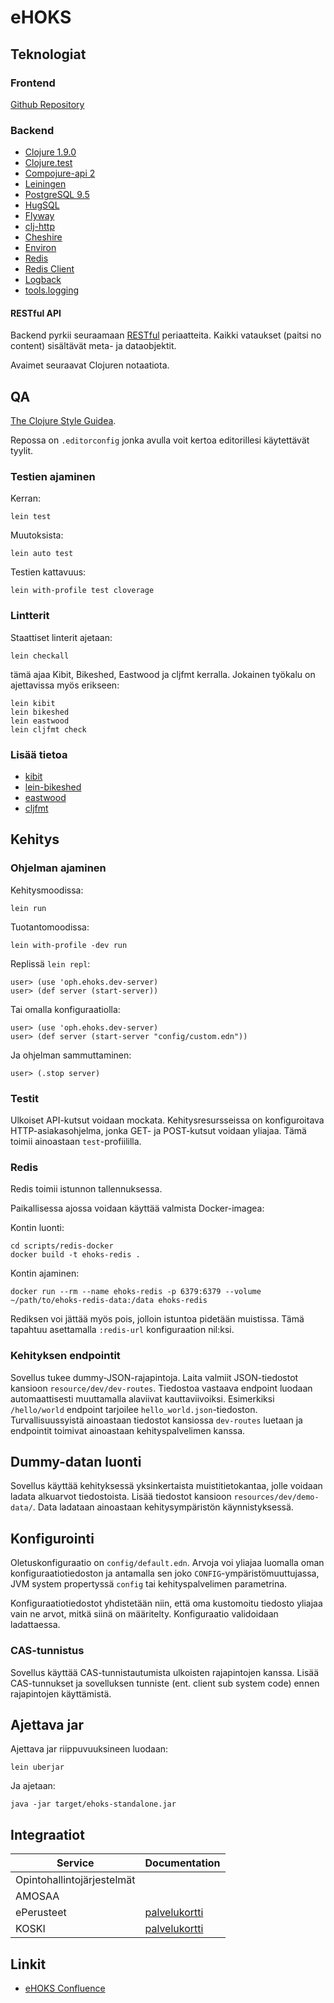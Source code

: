 # eHOKS

## Teknologiat

### Frontend

[Github Repository](https://github.com/Opetushallitus/ehoks-ui)

### Backend

+ [Clojure 1.9.0](https://clojure.org/)
+ [Clojure.test](https://clojure.github.io/clojure/clojure.test-api.html)
+ [Compojure-api 2](https://github.com/metosin/compojure-api/)
+ [Leiningen](https://leiningen.org/)
+ [PostgreSQL 9.5](https://www.postgresql.org/docs/9.5/static/index.html)
+ [HugSQL](https://www.hugsql.org/)
+ [Flyway](https://flywaydb.org/)
+ [clj-http](https://github.com/dakrone/clj-http)
+ [Cheshire](https://github.com/dakrone/cheshire)
+ [Environ](https://github.com/weavejester/environ)
+ [Redis](https://redis.io/)
+ [Redis Client](https://github.com/ptaoussanis/carmine)
+ [Logback](https://logback.qos.ch/)
+ [tools.logging](https://github.com/clojure/tools.logging)

#### RESTful API
Backend pyrkii seuraamaan
[RESTful](https://en.wikipedia.org/wiki/Representational_state_transfer)
periaatteita. Kaikki vataukset (paitsi no content) sisältävät meta- ja
dataobjektit.

Avaimet seuraavat Clojuren notaatiota.

## QA

[The Clojure Style Guidea](https://github.com/bbatsov/clojure-style-guide).


Repossa on `.editorconfig` jonka avulla voit kertoa editorillesi käytettävät
tyylit.

### Testien ajaminen

Kerran:

``` shell
lein test
```

Muutoksista:

``` shell
lein auto test
```

Testien kattavuus:

``` shell
lein with-profile test cloverage
```

### Lintterit

Staattiset linterit ajetaan:

``` shell
lein checkall
```

tämä ajaa Kibit, Bikeshed, Eastwood ja cljfmt kerralla. Jokainen työkalu on
ajettavissa myös erikseen:

``` shell
lein kibit
lein bikeshed
lein eastwood
lein cljfmt check
```

### Lisää tietoa

+ [kibit](https://github.com/jonase/kibit)
+ [lein-bikeshed](https://github.com/dakrone/lein-bikeshed)
+ [eastwood](https://github.com/jonase/eastwood)
+ [cljfmt](https://github.com/weavejester/cljfmt)

## Kehitys

### Ohjelman ajaminen

Kehitysmoodissa:

``` shell
lein run
```

Tuotantomoodissa:

``` shell
lein with-profile -dev run
```

Replissä `lein repl`:

``` repl
user> (use 'oph.ehoks.dev-server)
user> (def server (start-server))
```

Tai omalla konfiguraatiolla:

``` repl
user> (use 'oph.ehoks.dev-server)
user> (def server (start-server "config/custom.edn"))
```

Ja ohjelman sammuttaminen:

``` repl
user> (.stop server)
```

### Testit

Ulkoiset API-kutsut voidaan mockata. Kehitysresursseissa on konfiguroitava
HTTP-asiakasohjelma, jonka GET- ja POST-kutsut voidaan yliajaa. Tämä toimii
ainoastaan `test`-profiililla.

### Redis

Redis toimii istunnon tallennuksessa.

Paikallisessa ajossa voidaan käyttää valmista Docker-imagea:

Kontin luonti:

``` shell
cd scripts/redis-docker
docker build -t ehoks-redis .
```

Kontin ajaminen:

``` shell
docker run --rm --name ehoks-redis -p 6379:6379 --volume ~/path/to/ehoks-redis-data:/data ehoks-redis
```

Rediksen voi jättää myös pois, jolloin istuntoa pidetään muistissa. Tämä
tapahtuu asettamalla `:redis-url` konfiguraation nil:ksi.

### Kehityksen endpointit

Sovellus tukee dummy-JSON-rajapintoja. Laita valmiit JSON-tiedostot kansioon
`resource/dev/dev-routes`. Tiedostoa vastaava endpoint luodaan automaattisesti
muuttamalla alaviivat kauttaviivoiksi. Esimerkiksi `/hello/world` endpoint
tarjoilee `hello_world.json`-tiedoston. Turvallisuussyistä ainoastaan tiedostot
kansiossa `dev-routes` luetaan ja endpointit toimivat ainoastaan
kehityspalvelimen kanssa.

## Dummy-datan luonti

Sovellus käyttää kehityksessä yksinkertaista muistitietokantaa, jolle voidaan
ladata alkuarvot tiedostoista. Lisää tiedostot kansioon
`resources/dev/demo-data/`. Data ladataan ainoastaan kehitysympäristön
käynnistyksessä.

## Konfigurointi

Oletuskonfiguraatio on `config/default.edn`. Arvoja voi yliajaa luomalla oman
konfiguraatiotiedoston ja antamalla sen joko `CONFIG`-ympäristömuuttujassa,
JVM system propertyssä `config` tai kehityspalvelimen parametrina.

Konfiguraatiotiedostot yhdistetään niin, että oma kustomoitu tiedosto yliajaa
vain ne arvot, mitkä siinä on määritelty. Konfiguraatio validoidaan ladattaessa.

### CAS-tunnistus

Sovellus käyttää CAS-tunnistautumista ulkoisten rajapintojen kanssa. Lisää
CAS-tunnukset ja sovelluksen tunniste (ent. client sub system code) ennen
rajapintojen käyttämistä.

## Ajettava jar

Ajettava jar riippuvuuksineen luodaan:

```
lein uberjar
```

Ja ajetaan:

``` shell
java -jar target/ehoks-standalone.jar
```

## Integraatiot

Service | Documentation
--------|--------------
Opintohallintojärjestelmät |
AMOSAA |
ePerusteet | [palvelukortti](https://confluence.csc.fi/display/OPHPALV/ePerusteet)
KOSKI | [palvelukortti](https://confluence.csc.fi/display/OPHPALV/Koski-palvelukortti)

## Linkit

+ [eHOKS Confluence](https://confluence.csc.fi/display/OPHPALV/eHOKS+-+hanke)
